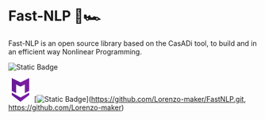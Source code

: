 # Fast-NLP 🏁🏎 


Fast-NLP is an open source library based on the CasADi tool, to build and in an efficient way Nonlinear Programming.

![Static Badge](https://img.shields.io/badge/Matlab-8A2BE2)

[![Windows](https://github.com/adam-p/markdown-here/raw/master/src/common/images/icon48.png)](https://github.com/Lorenzo-maker/FastNLP.git)
[![Static Badge](https://img.shields.io/badge/Matlab-Python-blue)](https://github.com/Lorenzo-maker/FastNLP.git, https://github.com/Lorenzo-maker)

